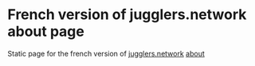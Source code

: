 # French version of jugglers.network about page

Static page for the french version of [jugglers.network](https://jugglers.network/)
[about](https://jugglers.network/)
